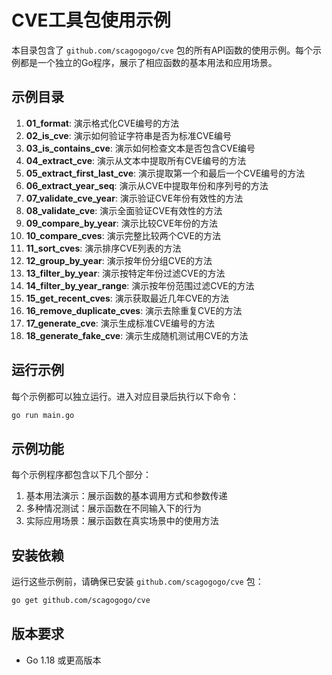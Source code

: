# CVE工具包使用示例

本目录包含了 `github.com/scagogogo/cve` 包的所有API函数的使用示例。每个示例都是一个独立的Go程序，展示了相应函数的基本用法和应用场景。

## 示例目录

1. **01_format**: 演示格式化CVE编号的方法
2. **02_is_cve**: 演示如何验证字符串是否为标准CVE编号
3. **03_is_contains_cve**: 演示如何检查文本是否包含CVE编号
4. **04_extract_cve**: 演示从文本中提取所有CVE编号的方法
5. **05_extract_first_last_cve**: 演示提取第一个和最后一个CVE编号的方法
6. **06_extract_year_seq**: 演示从CVE中提取年份和序列号的方法
7. **07_validate_cve_year**: 演示验证CVE年份有效性的方法
8. **08_validate_cve**: 演示全面验证CVE有效性的方法
9. **09_compare_by_year**: 演示比较CVE年份的方法
10. **10_compare_cves**: 演示完整比较两个CVE的方法
11. **11_sort_cves**: 演示排序CVE列表的方法
12. **12_group_by_year**: 演示按年份分组CVE的方法
13. **13_filter_by_year**: 演示按特定年份过滤CVE的方法
14. **14_filter_by_year_range**: 演示按年份范围过滤CVE的方法
15. **15_get_recent_cves**: 演示获取最近几年CVE的方法
16. **16_remove_duplicate_cves**: 演示去除重复CVE的方法
17. **17_generate_cve**: 演示生成标准CVE编号的方法
18. **18_generate_fake_cve**: 演示生成随机测试用CVE的方法

## 运行示例

每个示例都可以独立运行。进入对应目录后执行以下命令：

```bash
go run main.go
```

## 示例功能

每个示例程序都包含以下几个部分：

1. 基本用法演示：展示函数的基本调用方式和参数传递
2. 多种情况测试：展示函数在不同输入下的行为
3. 实际应用场景：展示函数在真实场景中的使用方法

## 安装依赖

运行这些示例前，请确保已安装 `github.com/scagogogo/cve` 包：

```bash
go get github.com/scagogogo/cve
```

## 版本要求

- Go 1.18 或更高版本 